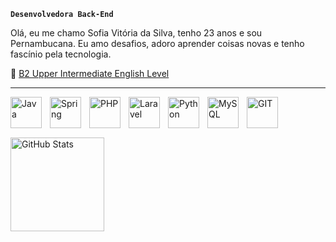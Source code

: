 **`Desenvolvedora Back-End`**

Olá, eu me chamo Sofia Vitória da Silva, tenho 23 anos e sou Pernambucana. Eu amo desafios, adoro aprender coisas novas e tenho fascínio pela tecnologia.

📖 <a href="https://cert.efset.org/en/nZrWmi"> B2 Upper Intermediate English Level</a>

---

<p>
  <a href="https://skillicons.dev">
    <img 
        align="left" 
        alt="Java" 
        title="Java"
        width="50px" 
        style="padding-right: 10px;" 
        src="https://skillicons.dev/icons?i=java" 
        />
  </a>
</p>

<p>
  <a href="https://skillicons.dev">
    <img 
        align="left" 
        alt="Spring" 
        title="Spring"
        width="50px" 
        style="padding-right: 10px;" 
        src="https://skillicons.dev/icons?i=spring" 
        />
  </a>
</p>


<p>
  <a href="https://skillicons.dev">
    <img 
        align="left" 
        alt="PHP" 
        title="PHP"
        width="50px" 
        style="padding-right: 10px;" 
        src="https://skillicons.dev/icons?i=php" 
        />
  </a>
</p>

<p>
  <a href="https://skillicons.dev">
    <img 
        align="left" 
        alt="Laravel" 
        title="Laravel"
        width="50px" 
        style="padding-right: 10px;" 
        src="https://skillicons.dev/icons?i=laravel" 
        />
  </a>
</p>

<p>
  <a href="https://skillicons.dev">
    <img 
        align="left" 
        alt="Python" 
        title="Python"
        width="50px" 
        style="padding-right: 10px;" 
        src="https://skillicons.dev/icons?i=python" 
        />
  </a>
</p>

<p>
  <a href="https://skillicons.dev">
    <img 
        align="left" 
        alt="MySQL" 
        title="MySQL"
        width="50px" 
        style="padding-right: 10px;" 
        src="https://skillicons.dev/icons?i=mysql" 
        />
  </a>
</p>

<p>
  <a href="https://skillicons.dev">
    <img 
        align="left" 
        alt="GIT" 
        title="GIT"
        width="50px" 
        style="padding-right: 10px;" 
        src="https://skillicons.dev/icons?i=git" 
        />
  </a>
</p>

<br/>
<br/>
<br/>

<img 
      align="center" 
      alt="GitHub Stats" 
      height="150" 
      src="https://github-readme-stats.vercel.app/api/top-langs/?username=sofiavitoriaa&hide_border=true&theme=dark&include_all_commits=false&count_private=false&layout=compact&custom_title=Tecnologias&langs_count=9" 
  />
